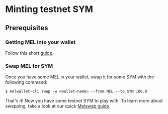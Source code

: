 # Minting testnet SYM

## Prerequisites

### Getting MEL into your wallet

Follow this short [guide](../developer-guides/using-wallets/getting-started.md).

### Swap MEL for SYM

Once you have some MEL in your wallet, swap it for some SYM with the following command:

```shell-session
$ melwallet-cli swap -w <wallet-name> --from MEL --to SYM 100.0
```

That's it! Now you have some testnet SYM to play with. To learn more about swapping, take a look at our quick [Melswap guide](../developer-guides/using-wallets/melswap-guide.md).
